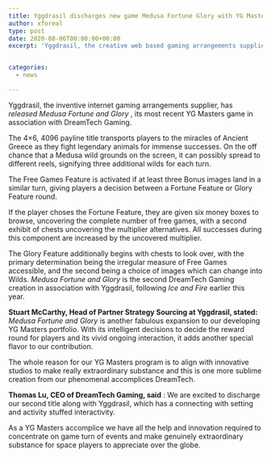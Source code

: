 ```yaml
---
title: Yggdrasil discharges new game Medusa Fortune Glory with YG Masters accomplice DreamTech Gaming
author: xforeal 
type: post
date: 2020-08-06T00:00:00+00:00
excerpt: 'Yggdrasil, the creative web based gaming arrangements supplier, has discharged Medusa Fortune and Glory, its most recent YG Masters game in organization with DreamTech Gaming '


categories:
  - news

---
```

Yggdrasil, the inventive internet gaming arrangements supplier, has _released Medusa Fortune and Glory_ , its most recent YG Masters game in association with DreamTech Gaming. 

The 4&#215;6, 4096 payline title transports players to the miracles of Ancient Greece as they fight legendary animals for immense successes. On the off chance that a Medusa wild grounds on the screen, it can possibly spread to different reels, signifying three additional wilds for each turn. 

The Free Games Feature is activated if at least three Bonus images land in a similar turn, giving players a decision between a Fortune Feature or Glory Feature round. 

If the player choses the Fortune Feature, they are given six money boxes to browse, uncovering the complete number of free games, with a second exhibit of chests uncovering the multiplier alternatives. All successes during this component are increased by the uncovered multiplier. 

The Glory Feature additionally begins with chests to look over, with the primary determination being the irregular measure of Free Games accessible, and the second being a choice of images which can change into Wilds. _Medusa Fortune and Glory_ is the second DreamTech Gaming creation in association with Yggdrasil, following _Ice and Fire_ earlier this year. 

**Stuart McCarthy, Head of Partner Strategy Sourcing at Yggdrasil, stated:** _Medusa Fortune and Glory_ is another fabulous expansion to our developing YG Masters portfolio. With its intelligent decisions to decide the reward round for players and its vivid ongoing interaction, it adds another special flavor to our contribution. 

The whole reason for our YG Masters program is to align with innovative studios to make really extraordinary substance and this is one more sublime creation from our phenomenal accomplices DreamTech. 

**Thomas Lu, CEO of DreamTech Gaming, said** : We are excited to discharge our second title along with Yggdrasil, which has a connecting with setting and activity stuffed interactivity. 

As a YG Masters accomplice we have all the help and innovation required to concentrate on game turn of events and make genuinely extraordinary substance for space players to appreciate over the globe.